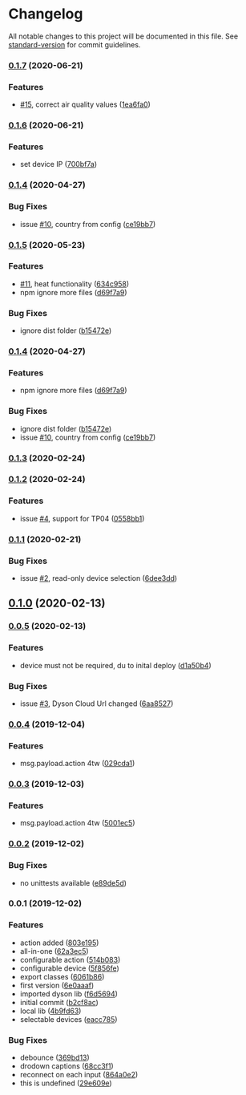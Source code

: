# Changelog

All notable changes to this project will be documented in this file. See [standard-version](https://github.com/conventional-changelog/standard-version) for commit guidelines.

### [0.1.7](https://github.com/naimo84/node-red-contrib-dyson-purelink/compare/v0.1.6...v0.1.7) (2020-06-21)


### Features

* [#15](https://github.com/naimo84/node-red-contrib-dyson-purelink/issues/15), correct air quality values ([1ea6fa0](https://github.com/naimo84/node-red-contrib-dyson-purelink/commit/1ea6fa040792e8f2e5d15e03d8d9cc9108e1e826))

### [0.1.6](https://github.com/naimo84/node-red-contrib-dyson-purelink/compare/v0.1.5...v0.1.6) (2020-06-21)


### Features

* set device IP ([700bf7a](https://github.com/naimo84/node-red-contrib-dyson-purelink/commit/700bf7a920f1a3d2991e1726a4751b512398d184))

### [0.1.4](https://github.com/naimo84/node-red-contrib-dyson-purelink/compare/v0.1.3...v0.1.4) (2020-04-27)


### Bug Fixes

* issue [#10](https://github.com/naimo84/node-red-contrib-dyson-purelink/issues/10), country from config ([ce19bb7](https://github.com/naimo84/node-red-contrib-dyson-purelink/commit/ce19bb704c06dfbce3222b0c3802e4a42da848ce))

### [0.1.5](https://github.com/naimo84/node-red-contrib-dyson-purelink/compare/v0.1.3...v0.1.5) (2020-05-23)


### Features

* [#11](https://github.com/naimo84/node-red-contrib-dyson-purelink/issues/11), heat functionality ([634c958](https://github.com/naimo84/node-red-contrib-dyson-purelink/commit/634c95821b68154599c76911c69b3314c66d8c6c))
* npm ignore more files ([d69f7a9](https://github.com/naimo84/node-red-contrib-dyson-purelink/commit/d69f7a9c4b395a20198efa8662ed5bac0805d53e))


### Bug Fixes

* ignore dist folder ([b15472e](https://github.com/naimo84/node-red-contrib-dyson-purelink/commit/b15472eebd25d25a4e9a1794ef328d92c95606be))

### [0.1.4](https://github.com/naimo84/node-red-contrib-dyson-purelink/compare/v0.1.3...v0.1.4) (2020-04-27)


### Features

* npm ignore more files ([d69f7a9](https://github.com/naimo84/node-red-contrib-dyson-purelink/commit/d69f7a9c4b395a20198efa8662ed5bac0805d53e))


### Bug Fixes

* ignore dist folder ([b15472e](https://github.com/naimo84/node-red-contrib-dyson-purelink/commit/b15472eebd25d25a4e9a1794ef328d92c95606be))
* issue [#10](https://github.com/naimo84/node-red-contrib-dyson-purelink/issues/10), country from config ([ce19bb7](https://github.com/naimo84/node-red-contrib-dyson-purelink/commit/ce19bb704c06dfbce3222b0c3802e4a42da848ce))

### [0.1.3](https://github.com/naimo84/node-red-contrib-dyson-purelink/compare/v0.1.2...v0.1.3) (2020-02-24)

### [0.1.2](https://github.com/naimo84/node-red-contrib-dyson-purelink/compare/v0.1.1...v0.1.2) (2020-02-24)


### Features

*  issue [#4](https://github.com/naimo84/node-red-contrib-dyson-purelink/issues/4), support for TP04 ([0558bb1](https://github.com/naimo84/node-red-contrib-dyson-purelink/commit/0558bb1aa667f1c1a5c6b08f2870cd61a8b6bded))

### [0.1.1](https://github.com/naimo84/node-red-contrib-dyson-purelink/compare/v0.1.0...v0.1.1) (2020-02-21)


### Bug Fixes

* issue [#2](https://github.com/naimo84/node-red-contrib-dyson-purelink/issues/2), read-only device selection ([6dee3dd](https://github.com/naimo84/node-red-contrib-dyson-purelink/commit/6dee3ddb0853fe460a4afc4b409e961032093010))

## [0.1.0](https://github.com/naimo84/node-red-contrib-dyson-purelink/compare/v0.0.5...v0.1.0) (2020-02-13)

### [0.0.5](https://github.com/naimo84/node-red-contrib-dyson-purelink/compare/v0.0.4...v0.0.5) (2020-02-13)


### Features

* device must not be required, du to inital deploy ([d1a50b4](https://github.com/naimo84/node-red-contrib-dyson-purelink/commit/d1a50b4227f38469350ba3abbcd87b87ce264e57))


### Bug Fixes

* issue [#3](https://github.com/naimo84/node-red-contrib-dyson-purelink/issues/3), Dyson Cloud Url changed ([6aa8527](https://github.com/naimo84/node-red-contrib-dyson-purelink/commit/6aa8527a2ad3ce6e82b14f7fa3b34775e061287b))

### [0.0.4](https://github.com/naimo84/node-red-contrib-dyson-purelink/compare/v0.0.3...v0.0.4) (2019-12-04)


### Features

* msg.payload.action 4tw ([029cda1](https://github.com/naimo84/node-red-contrib-dyson-purelink/commit/029cda1bb387e5270ca31d5525dc367e4ffc060f))

### [0.0.3](https://github.com/naimo84/node-red-contrib-dyson-purelink/compare/v0.0.2...v0.0.3) (2019-12-03)


### Features

* msg.payload.action 4tw ([5001ec5](https://github.com/naimo84/node-red-contrib-dyson-purelink/commit/5001ec5101deae9a95285f197d92a7c435cfc724))

### [0.0.2](https://github.com/naimo84/node-red-contrib-dyson-purelink/compare/v0.0.1...v0.0.2) (2019-12-02)


### Bug Fixes

* no unittests available ([e89de5d](https://github.com/naimo84/node-red-contrib-dyson-purelink/commit/e89de5d3c5fca26169d2af76a61f29445162940f))

### 0.0.1 (2019-12-02)


### Features

* action added ([803e195](https://github.com/naimo84/node-red-contrib-dyson-purelink/commit/803e19599afb4b78b0d84e6229ef47912d72719a))
* all-in-one ([62a3ec5](https://github.com/naimo84/node-red-contrib-dyson-purelink/commit/62a3ec517b02da3da218f977d1f587183dcf3550))
* configurable action ([514b083](https://github.com/naimo84/node-red-contrib-dyson-purelink/commit/514b083bc4c5327bdce40d6a01db5d50fd358bde))
* configurable device ([5f856fe](https://github.com/naimo84/node-red-contrib-dyson-purelink/commit/5f856fe6da41998dc5acf083b627b9c083125358))
* export classes ([6061b86](https://github.com/naimo84/node-red-contrib-dyson-purelink/commit/6061b866aafe0dbb03eb3fa54446285c56c7762d))
* first version ([6e0aaaf](https://github.com/naimo84/node-red-contrib-dyson-purelink/commit/6e0aaaf6f2c11416ccbc7df46d273183f0dd29e1))
* imported dyson lib ([f6d5694](https://github.com/naimo84/node-red-contrib-dyson-purelink/commit/f6d5694ba5524ed46d6e76ac95a8253d23d7ebbe))
* initial commit ([b2cf8ac](https://github.com/naimo84/node-red-contrib-dyson-purelink/commit/b2cf8ac04551f7a2eb010d05b095a4d61514edb0))
* local lib ([4b9fd63](https://github.com/naimo84/node-red-contrib-dyson-purelink/commit/4b9fd6328fa457aa75cc27ffe9cd32498b0035b7))
* selectable devices ([eacc785](https://github.com/naimo84/node-red-contrib-dyson-purelink/commit/eacc785856ede9202c6eaae24a4daa9dc827babe))


### Bug Fixes

* debounce ([369bd13](https://github.com/naimo84/node-red-contrib-dyson-purelink/commit/369bd13e0f02027340840240fdcd7bd2ea4c327c))
* drodown captions ([68cc3f1](https://github.com/naimo84/node-red-contrib-dyson-purelink/commit/68cc3f1e9ff09b7b8a1415bdb24c86ad47c5f226))
* reconnect on each input ([864a0e2](https://github.com/naimo84/node-red-contrib-dyson-purelink/commit/864a0e29f927b272116da9ca51a1059e7c6a6dd0))
* this is undefined ([29e609e](https://github.com/naimo84/node-red-contrib-dyson-purelink/commit/29e609e5893c3842fc7488c08e08c0596c48fbc3))
